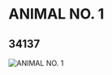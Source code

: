 # ANIMAL NO. 1
## 34137
![ANIMAL NO. 1](https://lc-www-live-s.legocdn.com/media/bricks/5/2/6193877.jpg)